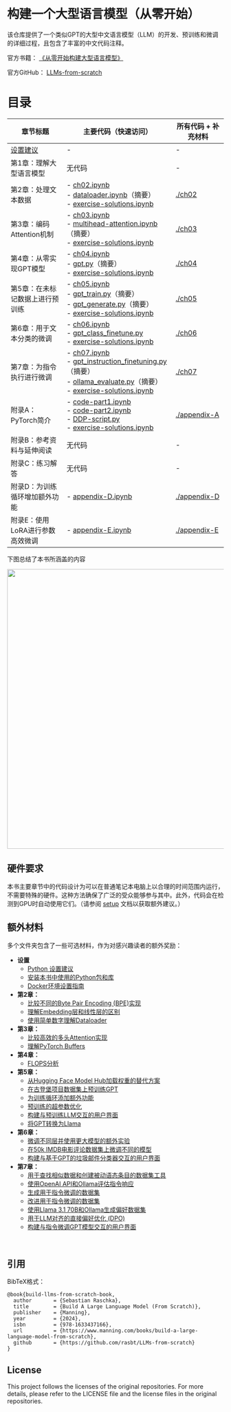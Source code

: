 
# 构建一个大型语言模型（从零开始）

该仓库提供了一个类似GPT的大型中文语言模型（LLM）的开发、预训练和微调的详细过程，且包含了丰富的中文代码注释。

官方书籍： [《从零开始构建大型语言模型》](http://mng.bz/orYv) 

官方GitHub： [LLMs-from-scratch](https://github.com/rasbt/LLMs-from-scratch)


# 目录


| 章节标题                                                   | 主要代码（快速访问）                                                                                                             | 所有代码 + 补充材料           |
|------------------------------------------------------------|---------------------------------------------------------------------------------------------------------------------------------|-------------------------------|
| [设置建议](setup)                                           | -                                                                                                                               | -                             |
| 第1章：理解大型语言模型                                    | 无代码                                                                                                                          | -                             |
| 第2章：处理文本数据                                        | - [ch02.ipynb](ch02/01_main-chapter-code/ch02.ipynb)<br/>- [dataloader.ipynb](ch02/01_main-chapter-code/dataloader.ipynb)（摘要）<br/>- [exercise-solutions.ipynb](ch02/01_main-chapter-code/exercise-solutions.ipynb) | [./ch02](./ch02)              |
| 第3章：编码Attention机制                                   | - [ch03.ipynb](ch03/01_main-chapter-code/ch03.ipynb)<br/>- [multihead-attention.ipynb](ch03/01_main-chapter-code/multihead-attention.ipynb)（摘要） <br/>- [exercise-solutions.ipynb](ch03/01_main-chapter-code/exercise-solutions.ipynb) | [./ch03](./ch03)              |
| 第4章：从零实现GPT模型                                     | - [ch04.ipynb](ch04/01_main-chapter-code/ch04.ipynb)<br/>- [gpt.py](ch04/01_main-chapter-code/gpt.py)（摘要）<br/>- [exercise-solutions.ipynb](ch04/01_main-chapter-code/exercise-solutions.ipynb) | [./ch04](./ch04)              |
| 第5章：在未标记数据上进行预训练                            | - [ch05.ipynb](ch05/01_main-chapter-code/ch05.ipynb)<br/>- [gpt_train.py](ch05/01_main-chapter-code/gpt_train.py)（摘要）<br/>- [gpt_generate.py](ch05/01_main-chapter-code/gpt_generate.py)（摘要）<br/>- [exercise-solutions.ipynb](ch05/01_main-chapter-code/exercise-solutions.ipynb) | [./ch05](./ch05)              |
| 第6章：用于文本分类的微调                                  | - [ch06.ipynb](ch06/01_main-chapter-code/ch06.ipynb)  <br/>- [gpt_class_finetune.py](ch06/01_main-chapter-code/gpt_class_finetune.py)  <br/>- [exercise-solutions.ipynb](ch06/01_main-chapter-code/exercise-solutions.ipynb) | [./ch06](./ch06)              |
| 第7章：为指令执行进行微调                                  | - [ch07.ipynb](ch07/01_main-chapter-code/ch07.ipynb)<br/>- [gpt_instruction_finetuning.py](ch07/01_main-chapter-code/gpt_instruction_finetuning.py)（摘要）<br/>- [ollama_evaluate.py](ch07/01_main-chapter-code/ollama_evaluate.py)（摘要）<br/>- [exercise-solutions.ipynb](ch07/01_main-chapter-code/exercise-solutions.ipynb) | [./ch07](./ch07)              |
| 附录A：PyTorch简介                                         | - [code-part1.ipynb](appendix-A/01_main-chapter-code/code-part1.ipynb)<br/>- [code-part2.ipynb](appendix-A/01_main-chapter-code/code-part2.ipynb)<br/>- [DDP-script.py](appendix-A/01_main-chapter-code/DDP-script.py)<br/>- [exercise-solutions.ipynb](appendix-A/01_main-chapter-code/exercise-solutions.ipynb) | [./appendix-A](./appendix-A)   |
| 附录B：参考资料与延伸阅读                                  | 无代码                                                                                                                          | -                             |
| 附录C：练习解答                                             | 无代码                                                                                                                          | -                             |
| 附录D：为训练循环增加额外功能                               | - [appendix-D.ipynb](appendix-D/01_main-chapter-code/appendix-D.ipynb)                                                          | [./appendix-D](./appendix-D)   |
| 附录E：使用LoRA进行参数高效微调                            | - [appendix-E.ipynb](appendix-E/01_main-chapter-code/appendix-E.ipynb)                                                          | [./appendix-E](./appendix-E)   |


下图总结了本书所涵盖的内容

<img src="https://sebastianraschka.com/images/LLMs-from-scratch-images/mental-model.jpg" width="650px">



## 硬件要求

本书主要章节中的代码设计为可以在普通笔记本电脑上以合理的时间范围内运行，不需要特殊的硬件。这种方法确保了广泛的受众能够参与其中。此外，代码会在检测到GPU时自动使用它们。（请参阅 [setup](setup/README.md) 文档以获取额外建议。）


## 额外材料

多个文件夹包含了一些可选材料，作为对感兴趣读者的额外奖励：

- **设置**
  - [Python 设置建议](setup/01_optional-python-setup-preferences)
  - [安装本书中使用的Python包和库](setup/02_installing-python-libraries)
  - [Docker环境设置指南](setup/03_optional-docker-environment)
- **第2章：**
  - [比较不同的Byte Pair Encoding (BPE)实现](ch02/02_bonus_bytepair-encoder)
  - [理解Embedding层和线性层的区别](ch02/03_bonus_embedding-vs-matmul)
  - [使用简单数字理解Dataloader](ch02/04_bonus_dataloader-intuition)
- **第3章：**
  - [比较高效的多头Attention实现](ch03/02_bonus_efficient-multihead-attention/mha-implementations.ipynb)
  - [理解PyTorch Buffers](ch03/03_understanding-buffers/understanding-buffers.ipynb)
- **第4章：**
  - [FLOPS分析](ch04/02_performance-analysis/flops-analysis.ipynb)
- **第5章：**
  - [从Hugging Face Model Hub加载权重的替代方案](ch05/02_alternative_weight_loading/weight-loading-hf-transformers.ipynb)
  - [在古登堡项目数据集上预训练GPT](ch05/03_bonus_pretraining_on_gutenberg)
  - [为训练循环添加额外功能](ch05/04_learning_rate_schedulers)
  - [预训练的超参数优化](ch05/05_bonus_hparam_tuning)
  - [构建与预训练LLM交互的用户界面](ch05/06_user_interface)
  - [将GPT转换为Llama](ch05/07_gpt_to_llama)
- **第6章：**
  - [微调不同层并使用更大模型的额外实验](ch06/02_bonus_additional-experiments)
  - [在50k IMDB电影评论数据集上微调不同的模型](ch06/03_bonus_imdb-classification)
  - [构建与基于GPT的垃圾邮件分类器交互的用户界面](ch06/04_user_interface)
- **第7章：**
  - [用于查找相似数据和创建被动语态条目的数据集工具](ch07/02_dataset-utilities)
  - [使用OpenAI API和Ollama评估指令响应](ch07/03_model-evaluation)
  - [生成用于指令微调的数据集](ch07/05_dataset-generation/llama3-ollama.ipynb)
  - [改进用于指令微调的数据集](ch07/05_dataset-generation/reflection-gpt4.ipynb)
  - [使用Llama 3.1 70B和Ollama生成偏好数据集](ch07/04_preference-tuning-with-dpo/create-preference-data-ollama.ipynb)
  - [用于LLM对齐的直接偏好优化 (DPO)](ch07/04_preference-tuning-with-dpo/dpo-from-scratch.ipynb)
  - [构建与指令微调GPT模型交互的用户界面](ch07/06_user_interface)



&nbsp;
## 引用

BibTeX格式：

```
@book{build-llms-from-scratch-book,
  author       = {Sebastian Raschka},
  title        = {Build A Large Language Model (From Scratch)},
  publisher    = {Manning},
  year         = {2024},
  isbn         = {978-1633437166},
  url          = {https://www.manning.com/books/build-a-large-language-model-from-scratch},
  github       = {https://github.com/rasbt/LLMs-from-scratch}
}
```


## License

This project follows the licenses of the original repositories. For more details, please refer to the LICENSE file and the license files in the original repositories.
